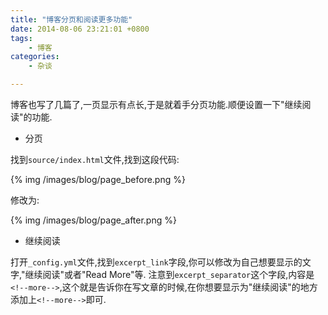 ```yaml
---
title: "博客分页和阅读更多功能"
date: 2014-08-06 23:21:01 +0800
tags: 
    - 博客
categories:
    - 杂谈

---
```


博客也写了几篇了,一页显示有点长,于是就着手分页功能.顺便设置一下"继续阅读"的功能.

* 分页

找到`source/index.html`文件,找到这段代码:

{% img /images/blog/page_before.png %}


修改为:

{% img /images/blog/page_after.png %}

    
* 继续阅读

打开`_config.yml`文件,找到`excerpt_link`字段,你可以修改为自己想要显示的文字,"继续阅读"或者"Read More"等.
注意到`excerpt_separator`这个字段,内容是`<!--more-->`,这个就是告诉你在写文章的时候,在你想要显示为"继续阅读"的地方添加上`<!--more-->`即可.